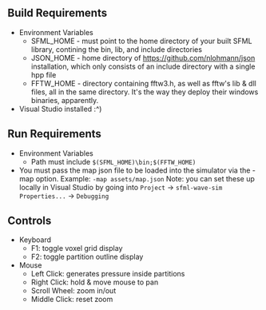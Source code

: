 ## Build Requirements
- Environment Variables
    * SFML_HOME - must point to the home directory of your built SFML library, contining the bin, lib, and include directories
    * JSON_HOME - home directory of https://github.com/nlohmann/json installation, which only consists of an include directory with a single hpp file
    * FFTW_HOME - directory containing fftw3.h, as well as fftw's lib & dll files, all in the same directory.  It's the way they deploy their windows binaries, apparently.
- Visual Studio installed :^)

## Run Requirements
- Environment Variables
    * Path must include `$(SFML_HOME)\bin;$(FFTW_HOME)`
- You must pass the map json file to be loaded into the simulator via the -map option. Example: `-map assets/map.json`
Note: you can set these up locally in Visual Studio by going into `Project` -> `sfml-wave-sim Properties...` -> `Debugging`

## Controls
- Keyboard
    * F1: toggle voxel grid display
    * F2: toggle partition outline display
- Mouse
    * Left Click: generates pressure inside partitions
    * Right Click: hold & move mouse to pan
    * Scroll Wheel: zoom in/out
    * Middle Click: reset zoom
